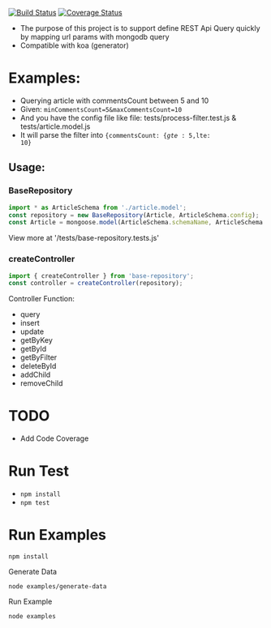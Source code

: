 [![Build Status](https://travis-ci.org/joehua87/base-repository.svg?branch=master)](https://travis-ci.org/joehua87/base-repository)
[![Coverage Status](https://coveralls.io/repos/joehua87/base-repository/badge.svg?branch=master&service=github)](https://coveralls.io/github/joehua87/base-repository?branch=master)

* The purpose of this project is to support define REST Api Query quickly by mapping url params with mongodb query
* Compatible with koa (generator)

# Examples:

* Querying article with commentsCount between 5 and 10
* Given: <code>minCommentsCount=5&maxCommentsCount=10</code>
* And you have the config file like file: tests/process-filter.test.js & tests/article.model.js
* It will parse the filter into <code>{commentsCount: {$gte: 5,$lte: 10}</code>

## Usage:

### BaseRepository
```javascript
import * as ArticleSchema from './article.model';
const repository = new BaseRepository(Article, ArticleSchema.config);
const Article = mongoose.model(ArticleSchema.schemaName, ArticleSchema.schema);
```
View more at '/tests/base-repository.tests.js'

### createController
```javascript
import { createController } from 'base-repository';
const controller = createController(repository);
```
Controller Function:
* query
* insert
* update
* getByKey
* getById
* getByFilter
* deleteById
* addChild
* removeChild

# TODO
* Add Code Coverage

# Run Test
* <code>npm install</code>
* <code>npm test</code>

# Run Examples
```
npm install
```
Generate Data
```
node examples/generate-data
```
Run Example
```
node examples
```
